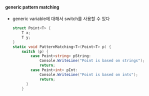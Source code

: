 #### generic pattern matching
- generic variable에 대해서 switch를 사용할 수 있다   
	```C#
	struct Point<T> {
		T x;
		T y;
	}
	static void PatternMatching<T>(Point<T> p) {
		switch (p) {
			case Point<string> pString:
				Console.WriteLine("Point is based on strings");
				return;
			case Point<int> pInt:
				Console.WriteLine("Point is based on ints");
				return;
		  }
		}
	```